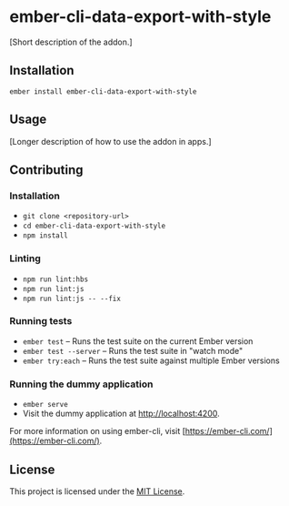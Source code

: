 ember-cli-data-export-with-style
==============================================================================

[Short description of the addon.]

Installation
------------------------------------------------------------------------------

```
ember install ember-cli-data-export-with-style
```


Usage
------------------------------------------------------------------------------

[Longer description of how to use the addon in apps.]


Contributing
------------------------------------------------------------------------------

### Installation

* `git clone <repository-url>`
* `cd ember-cli-data-export-with-style`
* `npm install`

### Linting

* `npm run lint:hbs`
* `npm run lint:js`
* `npm run lint:js -- --fix`

### Running tests

* `ember test` – Runs the test suite on the current Ember version
* `ember test --server` – Runs the test suite in "watch mode"
* `ember try:each` – Runs the test suite against multiple Ember versions

### Running the dummy application

* `ember serve`
* Visit the dummy application at [http://localhost:4200](http://localhost:4200).

For more information on using ember-cli, visit [https://ember-cli.com/](https://ember-cli.com/).

License
------------------------------------------------------------------------------

This project is licensed under the [MIT License](LICENSE.md).

